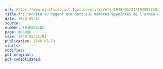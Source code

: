 ```yaml
---
url: https://www.ejustice.just.fgov.be/eli/arrete/1948/05/21/1948052103/justel
title-fr: "Arrêté du Régent étendant aux membres appointés de l'armée et de la gendarmerie le bénéfice de l'arrêté du Régent du 17 janvier 1946 allouant une indemnité spéciale de séjour aux agents de l'Etat qui sont appelés à exercer leurs fonctions dans les régions libérées de l'Est (abrogé par AR 09-01-1951, art. 30)"
date: 1948-05-21
source:
number: 1948052103
page: 888888
case: 1948-05-21/03
publication: 1948-05-23
starts:
modifies:
pdf-original:
pdf-consolidated:
---
```


